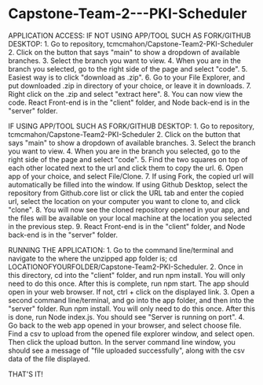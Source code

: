 # Capstone-Team-2---PKI-Scheduler

APPLICATION ACCESS:
  IF NOT USING APP/TOOL SUCH AS FORK/GITHUB DESKTOP:
    1. Go to repository, tcmcmahon/Capstone-Team2-PKI-Scheduler
    2. Click on the button that says "main" to show a dropdown of available branches.
    3. Select the branch you want to view.
    4. When you are in the branch you selected, go to the right side of the page and select "code".
    5. Easiest way is to click "download as .zip".
    6. Go to your File Explorer, and put downloaded .zip in directory of your choice, or leave it in downloads.
    7. Right click on the .zip and select "extract here".
    8. You can now view the code. React Front-end is in the "client" folder, and Node back-end is in the "server" folder.

  IF USING APP/TOOL SUCH AS FORK/GITHUB DESKTOP:
    1. Go to repository, tcmcmahon/Capstone-Team2-PKI-Scheduler
    2. Click on the button that says "main" to show a dropdown of available branches.
    3. Select the branch you want to view.
    4. When you are in the branch you selected, go to the right side of the page and select "code".
    5. Find the two squares on top of each other located next to the url and click them to copy the url.
    6. Open app of your choice, and select File/Clone.
    7. If using Fork, the copied url will automatically be filled into the window. If using Github Desktop, select the repository from Github.core list or 
       click the URL tab and enter the copied url, select the location on your computer you want to clone to, and click "clone".
    8. You will now see the cloned repository opened in your app, and the files will be available on your local machine at the location you selected in the previous step.
    9. React Front-end is in the "client" folder, and Node back-end is in the "server" folder.

  RUNNING THE APPLICATION:
    1. Go to the command line/terminal and navigate to the where the unzipped app folder is; cd LOCATIONOFYOURFOLDER/Capstone-Team2-PKI-Scheduler.
    2. Once in this directory, cd into the "client" folder, and run npm install. You will only need to do this once. After this is complete, run npm start. The app should open in your web browser. If not, ctrl + click on the displayed link.
    3. Open a second command line/terminal, and go into the app folder, and then into the "server" folder. Run npm install. You will only need to do this once. After this is done, run Node index.js. You should see "Server is running on port". 
    4. Go back to the web app opened in your browser, and select choose file. Find a csv to upload from the opened file explorer window, and select open. Then click the upload button. In the server command line window, you should see a message of "file uploaded successfully", along with the csv data of the file displayed.

THAT'S IT!
    

